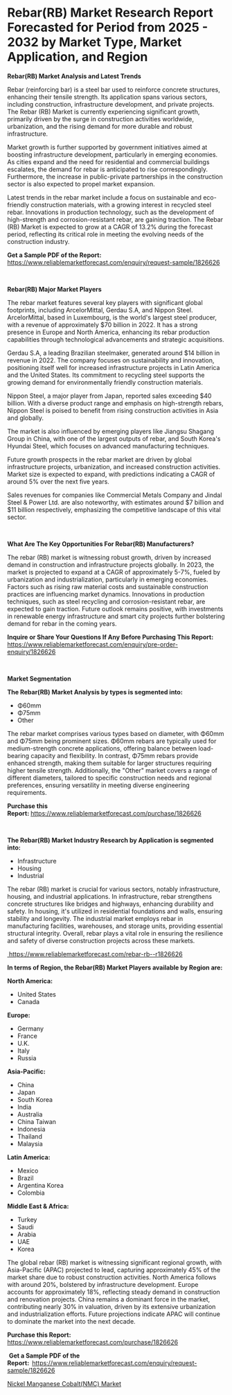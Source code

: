 <p><h1>Rebar(RB) Market Research Report Forecasted for Period from 2025 -  2032 by Market Type, Market Application, and Region</h1></p><p><strong>Rebar(RB) Market Analysis and Latest Trends</strong></p>
<p><p>Rebar (reinforcing bar) is a steel bar used to reinforce concrete structures, enhancing their tensile strength. Its application spans various sectors, including construction, infrastructure development, and private projects. The Rebar (RB) Market is currently experiencing significant growth, primarily driven by the surge in construction activities worldwide, urbanization, and the rising demand for more durable and robust infrastructure.</p><p>Market growth is further supported by government initiatives aimed at boosting infrastructure development, particularly in emerging economies. As cities expand and the need for residential and commercial buildings escalates, the demand for rebar is anticipated to rise correspondingly. Furthermore, the increase in public-private partnerships in the construction sector is also expected to propel market expansion.</p><p>Latest trends in the rebar market include a focus on sustainable and eco-friendly construction materials, with a growing interest in recycled steel rebar. Innovations in production technology, such as the development of high-strength and corrosion-resistant rebar, are gaining traction. The Rebar (RB) Market is expected to grow at a CAGR of 13.2% during the forecast period, reflecting its critical role in meeting the evolving needs of the construction industry.</p></p>
<p><strong>Get a Sample PDF of the Report:&nbsp;</strong> <a href="https://www.reliablemarketforecast.com/enquiry/request-sample/1826626?utm_campaign=2190&utm_medium=2&utm_source=Github&utm_content=ia&utm_term=03022025&utm_id=rebarrb">https://www.reliablemarketforecast.com/enquiry/request-sample/1826626</a></p>
<p>&nbsp;</p>
<p><strong>Rebar(RB) Major Market Players</strong></p>
<p><p>The rebar market features several key players with significant global footprints, including ArcelorMittal, Gerdau S.A, and Nippon Steel. ArcelorMittal, based in Luxembourg, is the world's largest steel producer, with a revenue of approximately $70 billion in 2022. It has a strong presence in Europe and North America, enhancing its rebar production capabilities through technological advancements and strategic acquisitions.</p><p>Gerdau S.A, a leading Brazilian steelmaker, generated around $14 billion in revenue in 2022. The company focuses on sustainability and innovation, positioning itself well for increased infrastructure projects in Latin America and the United States. Its commitment to recycling steel supports the growing demand for environmentally friendly construction materials.</p><p>Nippon Steel, a major player from Japan, reported sales exceeding $40 billion. With a diverse product range and emphasis on high-strength rebars, Nippon Steel is poised to benefit from rising construction activities in Asia and globally.</p><p>The market is also influenced by emerging players like Jiangsu Shagang Group in China, with one of the largest outputs of rebar, and South Korea's Hyundai Steel, which focuses on advanced manufacturing techniques. </p><p>Future growth prospects in the rebar market are driven by global infrastructure projects, urbanization, and increased construction activities. Market size is expected to expand, with predictions indicating a CAGR of around 5% over the next five years. </p><p>Sales revenues for companies like Commercial Metals Company and Jindal Steel & Power Ltd. are also noteworthy, with estimates around $7 billion and $11 billion respectively, emphasizing the competitive landscape of this vital sector.</p></p>
<p>&nbsp;</p>
<p><strong>What Are The Key Opportunities For Rebar(RB) Manufacturers?</strong></p>
<p><p>The rebar (RB) market is witnessing robust growth, driven by increased demand in construction and infrastructure projects globally. In 2023, the market is projected to expand at a CAGR of approximately 5-7%, fueled by urbanization and industrialization, particularly in emerging economies. Factors such as rising raw material costs and sustainable construction practices are influencing market dynamics. Innovations in production techniques, such as steel recycling and corrosion-resistant rebar, are expected to gain traction. Future outlook remains positive, with investments in renewable energy infrastructure and smart city projects further bolstering demand for rebar in the coming years.</p></p>
<p><strong>Inquire or Share Your Questions If Any Before Purchasing This Report:</strong> <a href="https://www.reliablemarketforecast.com/enquiry/pre-order-enquiry/1826626?utm_campaign=2190&utm_medium=2&utm_source=Github&utm_content=ia&utm_term=03022025&utm_id=rebarrb">https://www.reliablemarketforecast.com/enquiry/pre-order-enquiry/1826626</a></p>
<p>&nbsp;</p>
<p><strong>Market Segmentation</strong></p>
<p><strong>The Rebar(RB) Market Analysis by types is segmented into:</strong></p>
<p><ul><li>Φ60mm</li><li>Φ75mm</li><li>Other</li></ul></p>
<p><p>The rebar market comprises various types based on diameter, with Φ60mm and Φ75mm being prominent sizes. Φ60mm rebars are typically used for medium-strength concrete applications, offering balance between load-bearing capacity and flexibility. In contrast, Φ75mm rebars provide enhanced strength, making them suitable for larger structures requiring higher tensile strength. Additionally, the "Other" market covers a range of different diameters, tailored to specific construction needs and regional preferences, ensuring versatility in meeting diverse engineering requirements.</p></p>
<p><strong>Purchase this Report:&nbsp;</strong><a href="https://www.reliablemarketforecast.com/purchase/1826626?utm_campaign=2190&utm_medium=2&utm_source=Github&utm_content=ia&utm_term=03022025&utm_id=rebarrb">https://www.reliablemarketforecast.com/purchase/1826626</a></p>
<p>&nbsp;</p>
<p><strong>The Rebar(RB) Market Industry Research by Application is segmented into:</strong></p>
<p><ul><li>Infrastructure</li><li>Housing</li><li>Industrial</li></ul></p>
<p><p>The rebar (RB) market is crucial for various sectors, notably infrastructure, housing, and industrial applications. In infrastructure, rebar strengthens concrete structures like bridges and highways, enhancing durability and safety. In housing, it's utilized in residential foundations and walls, ensuring stability and longevity. The industrial market employs rebar in manufacturing facilities, warehouses, and storage units, providing essential structural integrity. Overall, rebar plays a vital role in ensuring the resilience and safety of diverse construction projects across these markets.</p></p>
<p><a href="https://www.reliablemarketforecast.com/rebar-rb--r1826626?utm_campaign=2190&utm_medium=2&utm_source=Github&utm_content=ia&utm_term=03022025&utm_id=rebarrb">&nbsp;https://www.reliablemarketforecast.com/rebar-rb--r1826626</a></p>
<p><strong>In terms of Region, the Rebar(RB) Market Players available by Region are:</strong></p>
<p>
    <p> <strong> North America: </strong>
        <ul>
            <li>United States</li>
            <li>Canada</li>
        </ul>
        </p> 
    <p> <strong> Europe: </strong>
        <ul>
            <li>Germany</li>
            <li>France</li>
            <li>U.K.</li>
            <li>Italy</li>
            <li>Russia</li>
        </ul>
        </p> 
    <p> <strong> Asia-Pacific: </strong>
        <ul>
            <li>China</li>
            <li>Japan</li>
            <li>South Korea</li>
            <li>India</li>
            <li>Australia</li>
            <li>China Taiwan</li>
            <li>Indonesia</li>
            <li>Thailand</li>
            <li>Malaysia</li>
        </ul>
        </p> 
    <p> <strong> Latin America: </strong>
        <ul>
            <li>Mexico</li>
            <li>Brazil</li>
            <li>Argentina Korea</li>
            <li>Colombia</li>
        </ul>
        </p> 
    <p> <strong> Middle East & Africa: </strong>
        <ul>
            <li>Turkey</li>
            <li>Saudi</li>
            <li>Arabia</li>
            <li>UAE</li>
            <li>Korea</li>
        </ul>
    </p>
    </p>
<p><p>The global rebar (RB) market is witnessing significant regional growth, with Asia-Pacific (APAC) projected to lead, capturing approximately 45% of the market share due to robust construction activities. North America follows with around 20%, bolstered by infrastructure development. Europe accounts for approximately 18%, reflecting steady demand in construction and renovation projects. China remains a dominant force in the market, contributing nearly 30% in valuation, driven by its extensive urbanization and industrialization efforts. Future projections indicate APAC will continue to dominate the market into the next decade.</p></p>
<p><strong>Purchase this Report: </strong><a href="https://www.reliablemarketforecast.com/purchase/1826626?utm_campaign=2190&utm_medium=2&utm_source=Github&utm_content=ia&utm_term=03022025&utm_id=rebarrb">https://www.reliablemarketforecast.com/purchase/1826626</a></p>
<p>&nbsp;<strong>Get a Sample PDF of the Report:&nbsp;&nbsp;</strong><a href="https://www.reliablemarketforecast.com/enquiry/request-sample/1826626?utm_campaign=2190&utm_medium=2&utm_source=Github&utm_content=ia&utm_term=03022025&utm_id=rebarrb">https://www.reliablemarketforecast.com/enquiry/request-sample/1826626</a></p>
<p><strong></strong></p>
<p><p><a href="https://github.com/gullattedenna/Market-Research-Report-List-1/blob/main/nickel-manganese-cobaltnmc-market.md?utm_campaign=2190&utm_medium=2&utm_source=Github&utm_content=ia&utm_term=03022025&utm_id=rebarrb">Nickel Manganese Cobalt(NMC) Market</a></p></p>